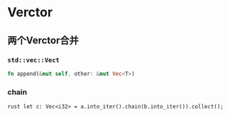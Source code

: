 # Verctor
## 两个Verctor合并
### `std::vec::Vect`

```rust
fn append(&mut self, other: &mut Vec<T>)
```

### chain

```rust let c: Vec<i32> = a.into_iter().chain(b.into_iter()).collect();```
